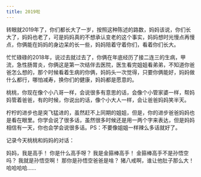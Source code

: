 ```yaml
---
title: 2019啦
---
```


转眼就2019年了，你们都长大了一岁，按照这种陈述的路数，妈妈该说，你们长大了，妈妈也老了，可是妈妈真的不想承认变老的这个事实，妈妈想时光慢点再慢点，你俩能在妈妈的身边呆的长一些，妈妈陪着守着你们，看着你们长大。

忙忙碌碌的2018年，说过去就过去了，你俩在年底经历了接二连三的生病，甲流，急性肠胃炎，你俩这是第一次结伴去医院，医生看完姐姐看弟弟，不知道你爸爸怎么想的，那个时候看着生病的你俩，妈妈头一次觉得，只要你俩能好，妈妈做什么都行，哪怕减寿，换你们的健康，妈妈都是愿意的。

桃桃，你现在像个小八哥一样，会说很多有意思的话，会像个小管家婆一样，帮妈妈管着爸爸，有的时候，你说出的话，像个小大人一样，会让爸爸妈妈笑半天。

柠柠的进步也是突飞猛进的，虽然赶不上同期的姐姐，但是，你的进步爸爸妈妈也是看在眼里。你学会说了很多话，虽然很多时候还是用一两个字来表达，但是妈妈相信有一天，你也会学会说很多话。PS：不要像姐姐一样辣么多话就好了。

记录今天桃桃和妈妈的对话：

妈妈，我是高手！
你是什么高手呀？
我是金箍棒高手！
金箍棒高手不是孙悟空吗？
我就是孙悟空啊！
那你是孙悟空爸爸是啥？
猪八戒啊，谁让他肚子那么大！
哈哈哈哈……

